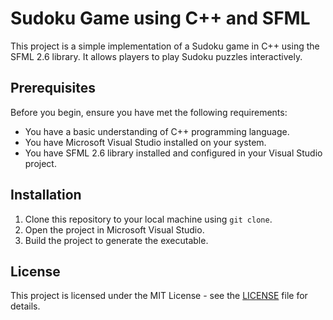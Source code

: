 # Sudoku Game using C++ and SFML

This project is a simple implementation of a Sudoku game in C++ using the SFML 2.6 library. It allows players to play Sudoku puzzles interactively.

## Prerequisites

Before you begin, ensure you have met the following requirements:

- You have a basic understanding of C++ programming language.
- You have Microsoft Visual Studio installed on your system.
- You have SFML 2.6 library installed and configured in your Visual Studio project.

## Installation

1. Clone this repository to your local machine using `git clone`.
2. Open the project in Microsoft Visual Studio.
3. Build the project to generate the executable.


## License

This project is licensed under the MIT License - see the [LICENSE](LICENSE) file for details.


